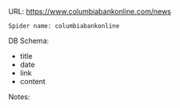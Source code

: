 URL: https://www.columbiabankonline.com/news

    Spider name: columbiabankonline

DB Schema:
- title
- date
- link
- content

Notes: